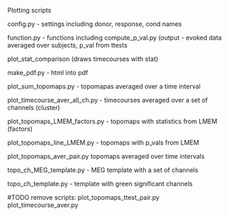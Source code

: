 Plotting scripts

config.py - settings including donor, response, cond names

function.py - functions including compute_p_val.py (output - evoked data averaged over subjects, p_val from ttests

plot_stat_comparison (draws timecourses with stat)

make_pdf.py - html into pdf

plot_sum_topomaps.py - topomapas averaged over a time interval 

plot_timecourse_aver_all_ch.py - timecourses averaged over a set of channels (cluster)

plot_topomaps_LMEM_factors.py - topomaps with statistics from LMEM (factors)

plot_topomaps_line_LMEM.py  - topomaps with p_vals from LMEM 

plot_topomaps_aver_pair.py topomaps averaged over time intervals

topo_ch_MEG_template.py - MEG template with a set of channels

topo_ch_template.py -  template with green significant channels

#TODO remove scripts: plot_topomaps_ttest_pair.py  plot_timecourse_aver.py




